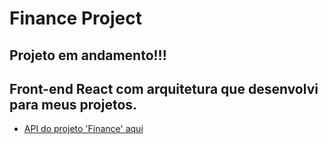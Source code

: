 # Finance Project

## Projeto em andamento!!!

## Front-end React com arquitetura que desenvolvi para meus projetos.

- [API do projeto 'Finance' aqui](https://github.com/lucashrv/finance-api)
